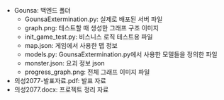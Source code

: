 - Gounsa: 백엔드 폴더
    - GounsaExtermination.py: 실제로 배포된 서버 파일
    - graph.png: 테스트할 때 생성한 그래프 구조 이미지
    - init_game_test.py: 비스니스 로직 테스트용 파일
    - map.json: 게임에서 사용한 맵 정보
    - models.py: GounsaExtermination.py에서 사용한 모델들을 정의한 파일
    - monster.json: 요괴 정보 json
    - progress_graph.png: 전체 그래프 이미지 파일
- 의성2077-발표자료.pdf: 발표 자료
- 의성2077.docx: 프로젝트 정리 자료